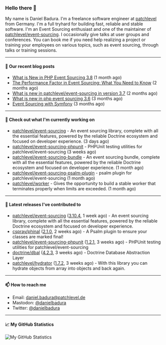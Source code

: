 ### Hello there 👋

My name is Daniel Badura. I'm a freelance software engineer at [patchlevel](https://patchlevel.de) from Germany. I'm a full tryhard for building fast, reliable and stable software.
I'm an Event Sourcing enthusiast and one of the maintainer of [patchlevel/event-sourcing](https://github.com/patchlevel/event-sourcing). I occasionally give talks at user groups and conferences.
You can book me if you need help realizing a project or training your employees on various topics, such as event sourcing, through talks or training sessions.

---

#### 📝 Our recent blog posts


- [What is New in PHP Event Sourcing 3.8](https://patchlevel.de/blog/what-is-new-in-php-event-sourcing-3-8) (1 month ago)
- [The Performance Factor in Event Sourcing: What You Need to Know](https://patchlevel.de/blog/the-performance-factor-in-event-sourcing) (2 months ago)
- [What is new in patchlevel/event-sourcing in version 3.7](https://patchlevel.de/blog/what-is-new-in-php-event-sourcing-3-7) (2 months ago)
- [What is new in php event sourcing 3.6](https://patchlevel.de/blog/what-is-new-in-php-event-sourcing-3-6) (3 months ago)
- [Event Sourcing with Symfony](https://patchlevel.de/blog/event-sourcing-with-symfony) (3 months ago)

---

#### 👷 Check out what I'm currently working on

- [patchlevel/event-sourcing](https://github.com/patchlevel/event-sourcing) - An event sourcing library, complete with all the essential features,  powered by the reliable Doctrine ecosystem and focused on developer experience. (3 days ago)
- [patchlevel/event-sourcing-phpunit](https://github.com/patchlevel/event-sourcing-phpunit) - PHPUnit testing utilities for patchlevel/event-sourcing (3 weeks ago)
- [patchlevel/event-sourcing-bundle](https://github.com/patchlevel/event-sourcing-bundle) - An event sourcing bundle, complete with all the essential features, powered by the reliable Doctrine ecosystem and focused on developer experience. (1 month ago)
- [patchlevel/event-sourcing-psalm-plugin](https://github.com/patchlevel/event-sourcing-psalm-plugin) - psalm plugin for patchlevel/event-sourcing (1 month ago)
- [patchlevel/worker](https://github.com/patchlevel/worker) - Gives the opportunity to build a stable worker that terminates properly when limits are exceeded. (1 month ago)

---

#### 🔭 Latest releases I've contributed to

- [patchlevel/event-sourcing](https://github.com/patchlevel/event-sourcing) ([3.10.4](https://github.com/patchlevel/event-sourcing/releases/tag/3.10.4), 1 week ago) - An event sourcing library, complete with all the essential features,  powered by the reliable Doctrine ecosystem and focused on developer experience.
- [cspray/phinal](https://github.com/cspray/phinal) ([2.1.0](https://github.com/cspray/phinal/releases/tag/2.1.0), 2 weeks ago) - A Psalm plugin to ensure your classes are marked final!
- [patchlevel/event-sourcing-phpunit](https://github.com/patchlevel/event-sourcing-phpunit) ([1.2.1](https://github.com/patchlevel/event-sourcing-phpunit/releases/tag/1.2.1), 3 weeks ago) - PHPUnit testing utilities for patchlevel/event-sourcing
- [doctrine/dbal](https://github.com/doctrine/dbal) ([4.2.3](https://github.com/doctrine/dbal/releases/tag/4.2.3), 3 weeks ago) - Doctrine Database Abstraction Layer
- [patchlevel/hydrator](https://github.com/patchlevel/hydrator) ([1.7.2](https://github.com/patchlevel/hydrator/releases/tag/1.7.2), 3 weeks ago) - With this library you can hydrate objects from array into objects and back again. 

---

#### 📫 How to reach me

- Email: [daniel.badura@patchlevel.de](mailto:daniel.badura@patchlevel.de)
- Mastodon: <a rel="me" href="https://phpc.social/@danielbadura">@danielbadura</a>
- Twitter: [@danielbadura](https://twitter.com/danielbadura)

---

#### 📈 My GitHub Statistics

![My GitHub Statistics](https://github-readme-stats.vercel.app/api?username=DanielBadura&show_icons=true&count_private=true&hide_title=true)
